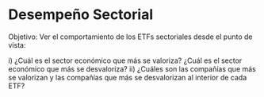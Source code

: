 # Desempeño Sectorial

Objetivo: 
Ver el comportamiento de los ETFs sectoriales desde el punto de vista:

  i) ¿Cuál es el sector económico que más se valoriza? ¿Cuál es el sector económico que más se desvaloriza?
  ii) ¿Cuáles son las compañías que más se valorizan y las compañías que más se desvalorizan al interior de cada ETF?
